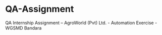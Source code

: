 # QA-Assignment
QA Internship Assignment – AgroWorld (Pvt) Ltd. - Automation Exercise - WGSMD Bandara

